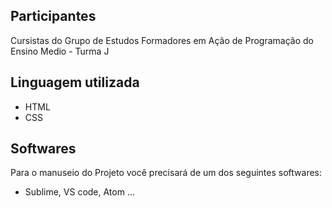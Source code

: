 ## Participantes 
Cursistas do Grupo de Estudos Formadores em Ação de Programação do Ensino Medio - Turma J

## Linguagem utilizada 

- HTML 
- CSS

## Softwares
Para o manuseio do Projeto você precisará de um dos seguintes softwares: 
- Sublime, VS code, Atom ... 
